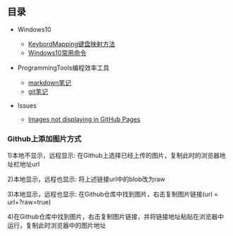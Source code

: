 ## 目录

- Windows10
  - [KeybordMapping键盘映射方法](./doc/KeybordMapping.md "Keybord")
  - [Windows10常用命令](./doc/Windows10command.md "")
- ProgrammingTools编程效率工具
  - [markdown笔记](./doc/markdown.md "")
  - [git笔记](./doc/git.md "")

- Issues
  - [Images not displaying in GitHub Pages](#github上添加图片方式)


### Github上添加图片方式
  1)本地不显示，远程显示:  在Github上选择已经上传的图片，复制此时的浏览器地址栏地址url

  2)本地显示，远程也显示:  将上述链接url中的blob改为raw

  3)本地显示，远程也显示:  在Github仓库中找到图片，右击复制图片链接(url = url+?raw=true)

  4)在Github仓库中找到图片，右击复制图片链接，并将链接地址粘贴在浏览器中运行，复制此时浏览器中的图片地址